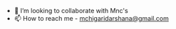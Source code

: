 
- 💞️ I’m looking to collaborate with Mnc's 
- 📫 How to reach me - mchigaridarshana@gmail.com

<!---
mcd-17/mcd-17 is a ✨ special ✨ repository because its `README.md` (this file) appears on your GitHub profile.
You can click the Preview link to take a look at your changes.
--->
